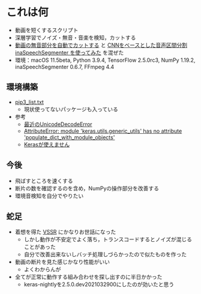 # これは何

- 動画を短くするスクリプト
- 深層学習でノイズ・無音・音楽を検知，カットする
- [動画の無音部分を自動でカットする](https://nantekottai.com/2020/06/14/video-cut-silence/) と [CNNをベースとした音声区間分割 inaSpeechSegmenter を使ってみた](https://qiita.com/Nahuel/items/aba4eaabd686a1d89c37) を混ぜた
- 環境：macOS 11.5beta, Python 3.9.4, TensorFlow 2.5.0rc3, NumPy 1.19.2, inaSpeechSegmenter 0.6.7, FFmpeg 4.4

## 環境構築

- [pip3_list.txt](pip3_list.txt)
  - 現状使ってないパッケージも入っている
- 参考
  - [最近のUnicodeDecodeError](https://qiita.com/ousttrue/items/527a9c3045f710806aa9)
  - [AttributeError: module 'keras.utils.generic_utils' has no attribute 'populate_dict_with_module_objects'](https://qiita.com/hiro716/items/f3a1c9d926d345f514cf)
  - [Kerasが使えません](https://teratail.com/questions/341681?sip=n0070000_019)

## 今後

- 飛ばすところを速くする
- 断片の数を確認するのを含め，NumPyの操作部分を改善する
- 環境音検知を自分でやりたい

## 蛇足

- 着想を得た [VSSR](https://nantekottai.com/2020/07/11/vssr/) にかなりお世話になった
  - しかし動作が不安定でよく落ち，トランスコードするとノイズが混じることがあった
  - 自分で改善出来ないしバッチ処理しづらかったので似たものを作った
- 動画の断片を見た感じかなり性能がいい
  - よくわからんが
- 全てが正常に動作する組み合わせを探し出すのに半日かかった
  - keras-nightlyを2.5.0.dev2021032900にしたのが効いたと思う
